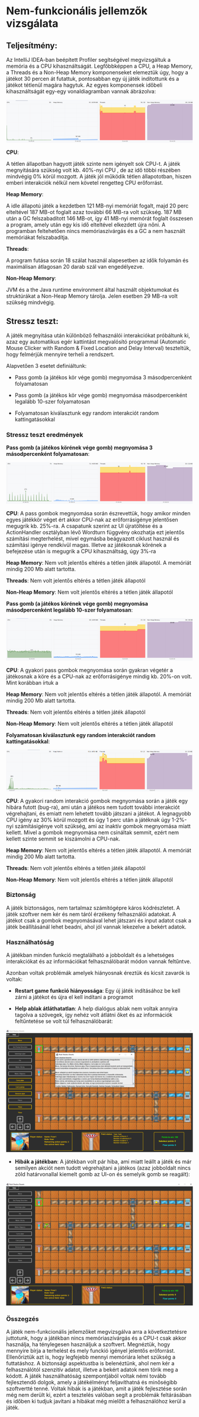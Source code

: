 
# Nem-funkcionális jellemzők vizsgálata



## Teljesítmény:

Az IntelliJ IDEA-ban beépített Profiler segítségével megvizsgáltuk a memória és a CPU kihasználtságát. Legfőbbképpen a CPU, a Heap Memory, a Threads és a Non-Heap Memory komponenseket elemeztük úgy, hogy a játékot 30 percen át futattuk, pontosabban egy új játék indítottunk és a játékot tétlenül magára hagytuk. Az egyes komponensek időbeli kihasználtságát egy-egy vonaldiagramban vannak ábrázolva:

![](f1.png)


**CPU**: 

A tétlen állapotban hagyott játék szinte nem igényelt sok CPU-t. A játék megnyitására szükség volt kb. 40%-nyi CPU , de az idő többi részében mindvégig 0% körül mozgott. A játék jól működik tétlen állapototban, hiszen emberi interakciók nélkül nem követel rengetteg CPU erőforrást. 

**Heap Memory**: 

A idle állapotú játék a kezdetben 121 MB-nyi memóriát fogalt, majd 20 perc elteltével 187 MB-ot foglalt azaz további 66 MB-ra volt szükség. 187 MB után a GC felszabadított 146 MB-ot, így 41 MB-nyi memórát foglalt összesen a program, amely után egy kis idő elteltével elkezdett újra nőni. A programban feltehetően nincs memóriaszivárgás és a GC a nem használt memóriákat felszabadítja.

**Threads**: 

A program futása során 18 szálat használ alapesetben az idők folyamán és maximálisan átlagosan 20 darab szál van engedélyezve. 


**Non-Heap Memory**: 

JVM és a  the Java runtime environment által használt objektumokat és struktúrákat a Non-Heap Memory tárolja. Jelen esetben 29 MB-ra volt szükség mindvégig.


## Stressz teszt:

A játék megnyitása után különböző felhasználói interakciókat próbáltunk ki, azaz egy automatikus egér kattintást megvalósító programmal (Automatic Mouse Clicker with Random & Fixed Location and Delay Interval) teszteltük, hogy felmérjük mennyire terheli a rendszert. 

Alapvetően 3 esetet definiáltunk:

- Pass gomb (a játékos kör vége gomb) megnyomása 3 másodpercenként folyamatosan

- Pass gomb (a játékos kör vége gomb) megnyomása másodpercenként legalább 10-szer folyamatosan

- Folyamatosan kiválasztunk egy random interakciót random kattingatásokkal


### Stressz teszt eredmények

**Pass gomb (a játékos körének vége gomb) megnyomása 3 másodpercenként folyamatosan**:

![](f2.png)

**CPU**: A pass gombok megnyomása során észrevettük, hogy amikor minden egyes játékkör véget ért akkor CPU-nak az erőforrásigénye jelentősen megugrik kb. 25%-ra. A csapatunk szerint az UI újratöltése és a ActionHandler osztályban lévő Wordturn függvény okozhatja ezt jelentős számítási megterhelést, mivel egymásba beágyazott ciklust használ és számítási igénye rendkívül magas. Illetve az játékosnak körének a befejezése után is megugrik a CPU kihasználtság, úgy 3%-ra

**Heap Memory**: Nem volt jelentős eltérés a tétlen játék állapotól. A memóriát mindig 200 Mb alatt tartotta.

**Threads**: Nem volt jelentős eltérés a tétlen játék állapotól

**Non-Heap Memory**: Nem volt jelentős eltérés a tétlen játék állapotól


**Pass gomb (a játékos körének vége gomb) megnyomása másodpercenként legalább 10-szer folyamatosan**:

![](f3.png)

**CPU**: A gyakori pass gombok megnyomása során gyakran végetér a játékosnak a köre és a CPU-nak az erőforrásigénye mindig kb. 20%-on volt. Mint korábban írtuk a 

**Heap Memory**: Nem volt jelentős eltérés a tétlen játék állapotól. A memóriát mindig 200 Mb alatt tartotta.

**Threads**: Nem volt jelentős eltérés a tétlen játék állapotól

**Non-Heap Memory**: Nem volt jelentős eltérés a tétlen játék állapotól

**Folyamatosan kiválasztunk egy random interakciót random kattingatásokkal**:

![](f4.png)

**CPU**: A gyakori random interakció gombok megnyomása során a játék egy hibára futott (bug-ra), ami után a játékos nem tudott további interakciót végrehajtani, és emiatt nem lehetett tovább játszani a játékot. A legnagyobb CPU igény az 30% körül mozgott és úgy 1 perc után a játéknak úgy 1-2%-nyi számításigénye volt szükség, ami az inaktív gombok megnyomása miatt kellett. Mivel a gombok megnyomása nem csináltak semmit, ezért nem kellett szinte semmit se kiszámolni a CPU-nak.

**Heap Memory**: Nem volt jelentős eltérés a tétlen játék állapotól. A memóriát mindig 200 Mb alatt tartotta.

**Threads**: Nem volt jelentős eltérés a tétlen játék állapotól

**Non-Heap Memory**: Nem volt jelentős eltérés a tétlen játék állapotól


### Biztonság

A játék biztonságos, nem tartalmaz számítógépre káros kódrészletet. A játék szoftver nem kér és nem táról érzékeny felhasználói adatokat. A játékot csak a gombok megnyomásával lehet játszani és input adatot csak a játék beállításánál lehet beadni, ahol jól vannak lekezelve a bekért adatok.


### Használhatóság

A játékban minden funkció megtalálható a jobboldalt és a lehetséges interakciókat és az információkat felhasználóbarát módon vannak feltűntve.

Azonban voltak problémák amelyek hiányosnak éreztük és kicsit zavarók is voltak:

- **Restart game funkció hiányossága**: Egy új játék indításához be kell zárni a játékot és újra el kell indítani a programot

- **Help ablak átláthatatlan**: A help dialógus ablak nem voltak annyira tagolva a szövegek, így nehéz volt átlátni őket és az információk feltűntetése se volt túl felhasználóbarát:


![](f6.png)

- **Hibák a játékban**: A játékban volt pár hiba, ami miatt leállt a játék és már semilyen akciót nem tudott végrehajtani a játékos (azaz jobboldalt nincs zöld határvonallal kiemelt gomb az UI-on és semelyik gomb se reagált):

![](f5.png)


### Összegzés

A játék nem-funkcionális jellemzőket megvizsgálva arra a következtetésre juttotunk, hogy a játékban nincs memóriaszívárgás és a CPU-t csak akkor használja, ha ténylegesen használjuk a szoftvert. Megnéztük, hogy mennyire bírja a terhelést és mely funckió igényel jelentős erőforrást. Ellenőriztük azt is, hogy legfejebb mennyi memóriára lehet szükség a futtatáshoz. A biztonsági aspektustba is belenéztünk, ahol nem kér a felhasználótól szenzitív adatot, illetve a bekért adatok nem törik meg a kódott. A játék használhatóság szempontjából voltak némi tovább fejlesztendő dolgok, amely a játékélményt feljavíthatná és minőségibb szoftvertté tenné. Voltak hibák is a játékban, amit a játék fejlesztése során még nem derült ki, ezért a tesztelés valóban segít a problémák feltárásában és időben ki tudjuk javítani a hibákat még mielőtt a felhasználóhoz kerül a játék.


